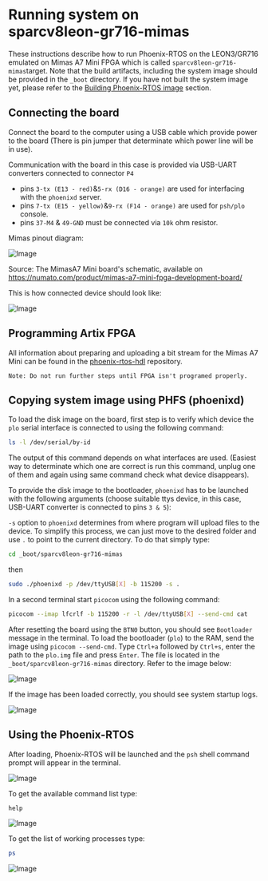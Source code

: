 # Running system on <nobr>sparcv8leon-gr716-mimas</nobr>

These instructions describe how to run Phoenix-RTOS on the LEON3/GR716 emulated
on Mimas A7 Mini FPGA which is called `sparcv8leon-gr716-mimas`target.
Note that the build artifacts, including the system image should be provided in the `_boot` directory. If you
have not built the system image yet, please refer to the [Building Phoenix-RTOS image](../building/index.md) section.

## Connecting the board

Connect the board to the computer using a USB cable which provide power to the board (There is pin jumper that
determinate which power line will be in use).

Communication with the board in this case is provided via USB-UART converters connected to connector `P4`

- pins `3-tx (E13 - red)`&`5-rx (D16 - orange)` are used for interfacing with the `phoenixd` server.
- pins `7-tx (E15 - yellow)`&`9-rx (F14 - orange)` are used for `psh/plo` console.
- pins `37-M4` & `49-GND` must be connected via `10k` ohm resistor.

Mimas pinout diagram:

![Image](../_static/images/quickstart/MimasA7_Mini_WD.png)

Source: The MimasA7 Mini board's schematic, available on
  <https://numato.com/product/mimas-a7-mini-fpga-development-board/>

This is how connected device should look like:

![Image](../_static/images/quickstart/MimasA7_Mini_Connected.jpg)

## Programming Artix FPGA

All information about preparing and uploading a bit stream for the Mimas A7 Mini can be found in the
[phoenix-rtos-hdl](https://github.com/phoenix-rtos/phoenix-rtos-hdl/blob/master/leon3-numato-mimas-a7-mini/README.md)
repository.

`Note: Do not run further steps until FPGA isn't programed properly.`

## Copying system image using PHFS (phoenixd)

To load the disk image on the board, first step is to verify which device the `plo` serial interface is connected to
using the following command:

```bash
ls -l /dev/serial/by-id
```

The output of this command depends on what interfaces are used. (Easiest way to determinate which one are correct is
run this command, unplug one of them and again using same command check what device disappears).

To provide the disk image to the bootloader, `phoenixd` has to be launched with the following arguments
(choose suitable ttys device, in this case, USB-UART converter is connected to pins `3 & 5`):

`-s` option to `phoenixd` determines from where program will upload files to the device. To simplify this process,
we can just move to the desired folder and use `.` to point to the current directory.
To do that simply type:

```bash
cd _boot/sparcv8leon-gr716-mimas
```

then

```bash
sudo ./phoenixd -p /dev/ttyUSB[X] -b 115200 -s .
```

In a second terminal start `picocom` using the following command:

```bash
picocom --imap lfcrlf -b 115200 -r -l /dev/ttyUSB[X] --send-cmd cat
```

After resetting the board using the `BTN0` button, you should see `Bootloader` message in the terminal. To load the
bootloader (`plo`) to the RAM, send the image using `picocom --send-cmd`. Type `Ctrl+a` followed by `Ctrl+s`,
enter the path to the `plo.img` file and press `Enter`. The file is located in the `_boot/sparcv8leon-gr716-mimas`
directory. Refer to the image below:

![Image](../_static/images/quickstart/gr716-mimas-picocom-send.png)

If the image has been loaded correctly, you should see system startup logs.

![Image](../_static/images/quickstart/gr716-mimas-loading.png)

## Using the Phoenix-RTOS

After loading, Phoenix-RTOS will be launched and the `psh` shell command prompt will appear in the terminal.

![Image](../_static/images/quickstart/gr716-mimas-start.png)

To get the available command list type:

```console
help
```

![Image](../_static/images/quickstart/gr716-mimas-help.png)

To get the list of working processes type:

```bash
ps
```

![Image](../_static/images/quickstart/gr716-mimas-ps.png)
